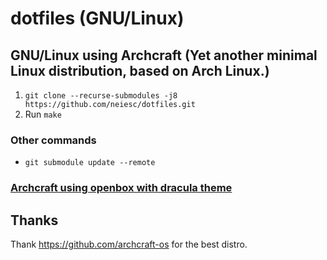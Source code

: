# dotfiles (GNU/Linux)
## GNU/Linux using Archcraft (Yet another minimal Linux distribution, based on Arch Linux.)
1. `git clone --recurse-submodules -j8 https://github.com/neiesc/dotfiles.git`
2. Run `make`

### Other commands
- `git submodule update --remote`

### [Archcraft using openbox with dracula theme](https://github.com/neiesc/)

## Thanks
Thank https://github.com/archcraft-os for the best distro.
